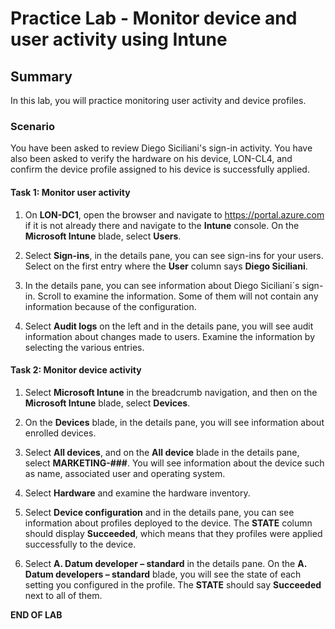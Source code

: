 # Practice Lab - Monitor device and user activity using Intune

## Summary

In this lab, you will practice monitoring user activity and device profiles.

### Scenario

You have been asked to review Diego Siciliani's sign-in activity.  You have also been asked to verify the hardware on his device, LON-CL4, and confirm the device profile assigned to his device is successfully applied. 

#### Task 1: Monitor user activity

1.  On **LON-DC1**, open the browser and navigate to https://portal.azure.com if it is not already there and navigate to the **Intune** console.
    On the **Microsoft Intune** blade, select **Users**.

2.  Select **Sign-ins**, in the details pane, you can see sign-ins for your
    users. Select on the first entry where the **User** column says **Diego Siciliani**.

3.  In the details pane, you can see information about Diego Siciliani´s
    sign-in. Scroll to examine the information. Some of them will not contain
    any information because of the configuration.

4.  Select **Audit logs** on the left and in the details pane, you will see audit information
    about changes made to users. Examine the information by selecting the various
    entries.

#### Task 2: Monitor device activity

1.  Select **Microsoft Intune** in the breadcrumb navigation, and then on the 
    **Microsoft Intune** blade, select **Devices**.

2.  On the **Devices** blade, in the details pane, you will see information
    about enrolled devices.

3.  Select **All devices**, and on the **All device** blade in the details pane,
    select **MARKETING-###**. You will see information about the device such as name,
    associated user and operating system.

4.  Select **Hardware** and examine the hardware inventory.

5.  Select **Device configuration** and in the details pane, you can see
    information about profiles deployed to the device. The **STATE** column
    should display **Succeeded**, which means that they profiles were applied
    successfully to the device.

6.  Select **A. Datum developer – standard** in the details pane. On the **A.
    Datum developers – standard** blade, you will see the state of each setting
    you configured in the profile. The **STATE** should say **Succeeded** next
    to all of them.

**END OF LAB**